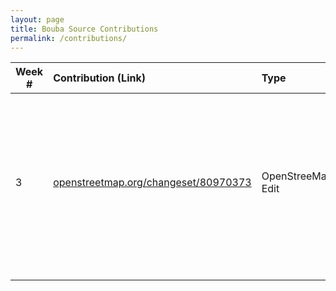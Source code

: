 ```yaml
---
layout: page
title: Bouba Source Contributions
permalink: /contributions/
---
```


<!--
The first column, Contribution, must be a hyperlink to the actual contribution,
such as the Wikipedia edit or pull request, etc., with a suitable name.
Type of the contribution should be "Wikipedia edit", "OpenStreet Map feature",
"Project Documentation", "Project Code", "Blog Edit", etc.

The Description should include a brief summary of what you did.

Replace the first row below with your contribution and add new ones below it
following the same syntax.

-->





| Week #       | Contribution (Link)  | Type  | Description |
|---|:---|:---|:---|
|  3   | [openstreetmap.org/changeset/80970373](https://www.openstreetmap.org/changeset/80970373)    | OpenStreeMap Edit    |   Replaced School for Deaf with headquarters of the non profit organization Council on Foreign Relations. This resolved [Note #334704](https://www.openstreetmap.org/note/334704).   |
|     |     |     |      |
|     |     |     |      |
